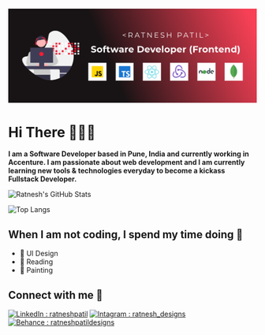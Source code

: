 <!-- Header Banner -->
![Image](https://github.com/ratnesh1972/ratnesh1972/blob/main/githubcover2@2x.png)

<!-- Introduction -->
# Hi There 🙋🏻‍♂️
**I am a Software Developer based in Pune, India and currently working in Accenture. I am passionate about web development and I am currently learning new tools & technologies everyday to become a kickass Fullstack Developer.**

<!-- Github Stats for repos -->
![Ratnesh's GitHub Stats](https://github-readme-stats.vercel.app/api?username=ratnesh1972&theme=dark&show_icons=true&count_private=true)
<!--  Github stats for most used languages -->
![Top Langs](https://github-readme-stats.vercel.app/api/top-langs/?username=ratnesh1972&theme=dark)

<!--  List of hobbies -->
## When I am not coding, I spend my time doing 🍻
- 📲 UI Design
- 📖 Reading
- 🎨 Painting

<!--  Social Links -->
## Connect with me 🤝
[![LinkedIn : ratneshpatil](https://img.shields.io/badge/LinkedIn-0077B5?style=for-the-badge&logo=linkedin&logoColor=white)](https://www.linkedin.com/in/ratneshpatil/)
[![Intagram : ratnesh_designs](https://img.shields.io/badge/Instagram-E4405F?style=for-the-badge&logo=instagram&logoColor=white)](https://www.instagram.com/ratnesh_designs/)
[![Behance : ratneshpatildesigns](https://img.shields.io/badge/Behance-0054F7?style=for-the-badge&logo=behance&logoColor=white)](https://www.behance.net/ratneshpatildesigns/)


